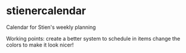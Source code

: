 # stienercalendar
Calendar for Stien's weekly planning

Working points:
create a better system to schedule in items
change the colors to make it look nicer!

